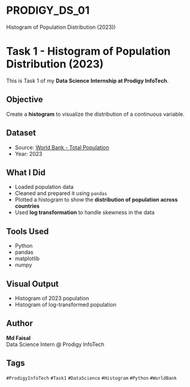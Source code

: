 # PRODIGY_DS_01
Histogram of Population Distribution (2023))

# Task 1 - Histogram of Population Distribution (2023)

This is Task 1 of my **Data Science Internship at Prodigy InfoTech**.

## Objective
Create a **histogram** to visualize the distribution of a continuous variable.

## Dataset
- Source: [World Bank - Total Population](https://data.worldbank.org/indicator/SP.POP.TOTL)
- Year: 2023

## What I Did
- Loaded population data
- Cleaned and prepared it using `pandas`
- Plotted a histogram to show the **distribution of population across countries**
- Used **log transformation** to handle skewness in the data

## Tools Used
- Python
- pandas
- matplotlib
- numpy

## Visual Output
- Histogram of 2023 population  
- Histogram of log-transformed population

## Author
**Md Faisal**  
Data Science Intern @ Prodigy InfoTech

## Tags
`#ProdigyInfoTech` `#Task1` `#DataScience` `#Histogram` `#Python` `#WorldBank`
